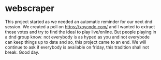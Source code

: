 # webscraper
This project started as we needed an automatic reminder for our next dnd session. We created a poll on https://xoyondo.com/ and I wanted to extract those votes and try to find the ideal to play live/online.
But people playing in a dnd group know: not everybody is as hyped as you and not everybode can keep things up to date and so, this project came to an end.
We will continue to ask if everybody is available on friday, this tradition shall not break.
Good day.
